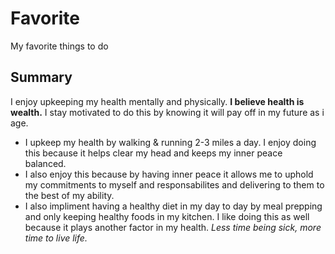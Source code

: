 # Favorite
My favorite things to do 
## Summary 
I enjoy upkeeping my health mentally and physically. **I believe health is wealth.** I stay motivated to do this by knowing it will pay off in my future as i age. 
- I upkeep my health by walking & running 2-3 miles a day. I enjoy doing this because it helps clear my head and keeps my inner peace balanced.
- I also enjoy this because by having inner peace it allows me to uphold my commitments to myself and responsabilites and delivering to them to the best of my ability.
- I also impliment having a healthy diet in my day to day by meal prepping and only keeping healthy foods in my kitchen. I like doing this as well because it plays another factor in my health. *Less time being sick, more time to live life.*
   
